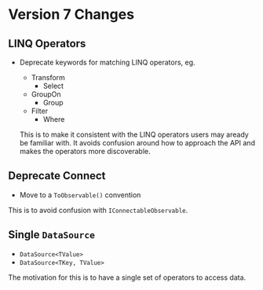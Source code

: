 # Version 7 Changes

## LINQ Operators
- Deprecate keywords for matching LINQ operators, eg.
  - Transform
    - Select
  - GroupOn
    - Group
  - Filter
    - Where
  
  This is to make it consistent with the LINQ operators users may aready be familiar with.  It avoids confusion around how to approach the API and makes the operators more discoverable.
  
## Deprecate Connect
  - Move to a `ToObservable()` convention
    
  This is to avoid confusion with `IConnectableObservable`.
  
## Single `DataSource`
  - `DataSource<TValue>`
  - `DataSource<TKey, TValue>`
    
  The motivation for this is to have a single set of operators to access data.
